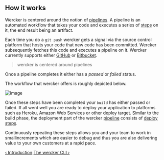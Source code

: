 ## How it works

Wercker is centered around the notion of
[pipelines](/learn/pipelines/01_introduction.html). A pipeline is an
automated workflow that takes your code and executes a series of
[steps](/learn/steps/01_introduction.html) on it, the end result being an artifact.

Each time you do a `git push` wercker gets a signal via the source
control platform that hosts your code that new code has been
committed. Wercker subsequently fetches this code and executes a pipeline
on it. Wercker currently supports either [GitHub](http://github.com) or
[Bitbucket](http://bitbucket.org).

> wercker is centered around pipelines

Once a pipeline completes it either has a *passed* or *failed* status.

The workflow that wercker offers is roughly depicted below.

![image](/images/how-it-works.png)

Once these steps have been completed your `build` has either passed or failed. If all went well you are ready to deploy your application to platforms such as Heroku, Amazon Web Services or other deploy target. Similar to the build phase, the deployment part of the wercker [pipeline](/articles/introduction/pipeline.html) consists of [deploy steps](/articles/introduction/deploys.html).

Continuously repeating these steps allows you and your team to work in
smallincrements which are easier to debug and thus you are also
delivering value to your own customers at a rapid pace.

[&lsaquo; Introduction](/learn/basics/01_introduction.html "nav previous basics")
[The wercker CLI &rsaquo;](/learn/basics/03_the-wercker-cli.html "nav next basics")
